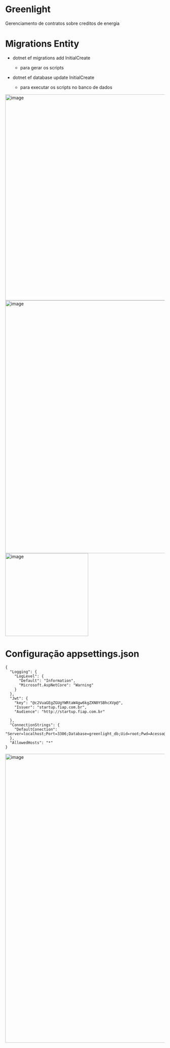 # Greenlight

Gerenciamento de contratos sobre creditos de energia 

# Migrations Entity
  
  - dotnet ef migrations add InitialCreate
    - para gerar os scripts
    
  - dotnet ef database update InitialCreate
    - para executar os scripts no banco de dados
  
  
<img width="651" alt="image" src="https://user-images.githubusercontent.com/6618004/192048933-8f7c517b-4f27-4f6a-bf8a-b315584ed1b7.png">

<img width="799" alt="image" src="https://user-images.githubusercontent.com/6618004/192172175-407f0317-c03d-40be-a893-a02c24f17994.png">

<img width="262" alt="image" src="https://user-images.githubusercontent.com/6618004/192172203-058e535b-19cb-4608-993f-3472c5b7dbf6.png">

# Configuração appsettings.json

    {
      "Logging": {
        "LogLevel": {
          "Default": "Information",
          "Microsoft.AspNetCore": "Warning"
        }
      },
      "Jwt": {
        "key": "@c2VuaGEgZGUgYWRtaW4gw6kgZXN0YSBhcXVp@",
        "Issuer": "startup.fiap.com.br",
        "Audience": "http://startup.fiap.com.br"

      },
      "ConnectionStrings": {
        "DefaultConection": "Server=localhost;Port=3306;Database=greenlight_db;Uid=root;Pwd=Acesso@01;"
      },  
      "AllowedHosts": "*"
    }

<img width="913" alt="image" src="https://user-images.githubusercontent.com/6618004/192172273-f77419c7-6236-4053-bcfe-75343a14dc1f.png">
